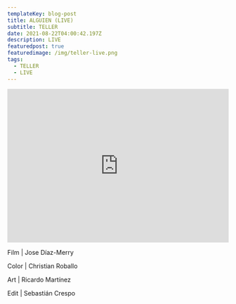 ```yaml
---
templateKey: blog-post
title: ALGUIEN (LIVE)
subtitle: TELLER
date: 2021-08-22T04:00:42.197Z
description: LIVE
featuredpost: true
featuredimage: /img/teller-live.png
tags:
  - TELLER
  - LIVE
---
```

<iframe width="100%" height="350px" src="https://www.youtube.com/embed/AlV7vzo635s" title="YouTube video player" frameborder="0" allow="accelerometer; autoplay; clipboard-write; encrypted-media; gyroscope; picture-in-picture" allowfullscreen></iframe>

<!--StartFragment-->

Film | Jose Díaz-Merry 

Color | Christian Roballo 

Art | Ricardo Martínez 

Edit | Sebastián Crespo

<!--EndFragment-->